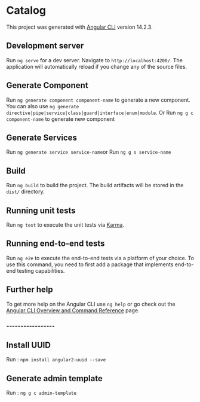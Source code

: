 # Catalog

This project was generated with [Angular CLI](https://github.com/angular/angular-cli) version 14.2.3.

## Development server

Run `ng serve` for a dev server. Navigate to `http://localhost:4200/`. The application will automatically reload if you change any of the source files.

## Generate Component

Run `ng generate component component-name` to generate a new component. You can also use `ng generate directive|pipe|service|class|guard|interface|enum|module`.
Or Run `ng g c component-name` to generate new component

## Generate Services

Run `ng generate service service-name`or Run `ng g s service-name`

## Build

Run `ng build` to build the project. The build artifacts will be stored in the `dist/` directory.

## Running unit tests

Run `ng test` to execute the unit tests via [Karma](https://karma-runner.github.io).

## Running end-to-end tests

Run `ng e2e` to execute the end-to-end tests via a platform of your choice. To use this command, you need to first add a package that implements end-to-end testing capabilities.

## Further help

To get more help on the Angular CLI use `ng help` or go check out the [Angular CLI Overview and Command Reference](https://angular.io/cli) page.

### -----------------
## Install UUID

Run : `npm install angular2-uuid --save`

## Generate admin template

Run : `ng g c admin-template`
